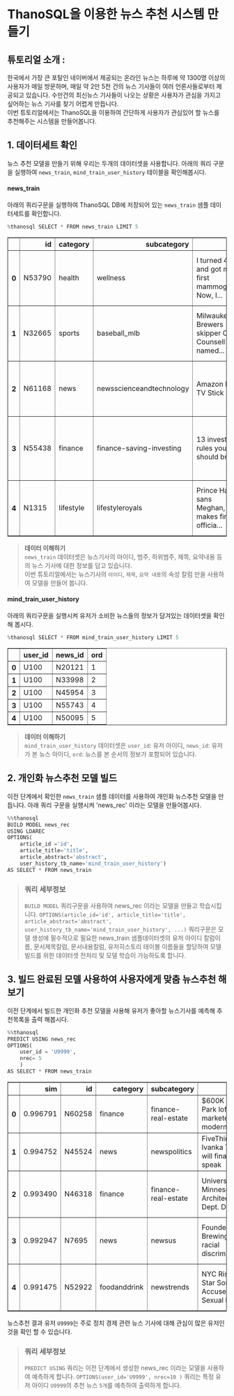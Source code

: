 # **ThanoSQL을 이용한 뉴스 추천 시스템 만들기**

## **튜토리얼 소개 :**

한국에서 가장 큰 포탈인 네이버에서 제공되는 온라인 뉴스는 하루에 약 1300명 이상의 사용자가 매일 방문하며, 매일 약 2만 5천 건의 뉴스 기사들이 여러 언론사들로부터 제공되고 있습니다. 수만건의 최신뉴스 기사들이 나오는 상황은 사용자가 관심을 가지고 싶어하는 뉴스 기사를 찾기 어렵게 만듭니다. <br>
이번 튜토리얼에서는 ThanoSQL을 이용하여 간단하게 사용자가 관심있어 할 뉴스를 추천해주는 시스템을 만들어봅니다.

## **1. 데이터세트 확인**

뉴스 추천 모델을 만들기 위해 우리는 두개의 데이터셋을 사용합니다. 아래의 쿼리 구문을 실행하여 `news_train`, `mind_train_user_history` 테이블을 확인해봅시다. 

#### **news_train**

아래의 쿼리구문을 실행하여 ThanoSQL DB에 저장되어 있는 `news_train` 샘플 데이터세트를 확인합니다.


```python
%thanosql SELECT * FROM news_train LIMIT 5
```




<div>
<table border="1" class="dataframe">
  <thead>
    <tr style="text-align: right;">
      <th></th>
      <th>id</th>
      <th>category</th>
      <th>subcategory</th>
      <th>title</th>
      <th>abstract</th>
      <th>url</th>
      <th>title_entities</th>
      <th>abstract_entities</th>
    </tr>
  </thead>
  <tbody>
    <tr>
      <th>0</th>
      <td>N53790</td>
      <td>health</td>
      <td>wellness</td>
      <td>I turned 40 and got my first mammogram. Now, I...</td>
      <td>There are a few milestone birthdays that are c...</td>
      <td>https://assets.msn.com/labs/mind/AAJ0eGH.html</td>
      <td>[]</td>
      <td>[{"Label": "Breast Cancer Awareness Month", "T...</td>
    </tr>
    <tr>
      <th>1</th>
      <td>N32665</td>
      <td>sports</td>
      <td>baseball_mlb</td>
      <td>Milwaukee Brewers skipper Craig Counsell named...</td>
      <td>Counsell finished second in 2018, can he take ...</td>
      <td>https://assets.msn.com/labs/mind/AAJQIbf.html</td>
      <td>[{"Label": "Craig Counsell", "Type": "P", "Wik...</td>
      <td>[{"Label": "Craig Counsell", "Type": "P", "Wik...</td>
    </tr>
    <tr>
      <th>2</th>
      <td>N61168</td>
      <td>news</td>
      <td>newsscienceandtechnology</td>
      <td>Amazon Fire TV Stick 4K</td>
      <td>The 3rd-gen Fire TV Stick has been upgraded to...</td>
      <td>https://assets.msn.com/labs/mind/AADHmgh.html</td>
      <td>[{"Label": "Amazon Fire TV", "Type": "U", "Wik...</td>
      <td>[{"Label": "Amazon Fire TV", "Type": "U", "Wik...</td>
    </tr>
    <tr>
      <th>3</th>
      <td>N55438</td>
      <td>finance</td>
      <td>finance-saving-investing</td>
      <td>13 investing rules you should break</td>
      <td>The best ways to invest money have been evolving.</td>
      <td>https://assets.msn.com/labs/mind/AAINQjS.html</td>
      <td>[]</td>
      <td>[]</td>
    </tr>
    <tr>
      <th>4</th>
      <td>N1315</td>
      <td>lifestyle</td>
      <td>lifestyleroyals</td>
      <td>Prince Harry, sans Meghan, makes first officia...</td>
      <td>Prince Harry arrived in Japan for the 2019 Rug...</td>
      <td>https://assets.msn.com/labs/mind/AAJJmH3.html</td>
      <td>[{"Label": "Prince Harry, Duke of Sussex", "Ty...</td>
      <td>[{"Label": "Prince Harry, Duke of Sussex", "Ty...</td>
    </tr>
  </tbody>
</table>
</div>



> **데이터 이해하기**<br>
`news_train` 데이터셋은 뉴스기사의 아이디, 범주, 하위범주, 제목, 요약내용 등의 뉴스 기사에 대한 정보를 담고 있습니다. <br>이번 튜토리얼에서는 뉴스기사의 `아이디`, `제목`, `요약 내용`의 속성 칼럼 만을 사용하여 모델을 만들어 봅니다. 

#### **mind_train_user_history**

아래의 쿼리구문을 실행시켜 유저가 소비한 뉴스들의 정보가 담겨있는 데이터셋을 확인해 봅시다.


```python
%thanosql SELECT * FROM mind_train_user_history LIMIT 5
```




<div>
<table border="1" class="dataframe">
  <thead>
    <tr style="text-align: right;">
      <th></th>
      <th>user_id</th>
      <th>news_id</th>
      <th>ord</th>
    </tr>
  </thead>
  <tbody>
    <tr>
      <th>0</th>
      <td>U100</td>
      <td>N20121</td>
      <td>1</td>
    </tr>
    <tr>
      <th>1</th>
      <td>U100</td>
      <td>N33998</td>
      <td>2</td>
    </tr>
    <tr>
      <th>2</th>
      <td>U100</td>
      <td>N45954</td>
      <td>3</td>
    </tr>
    <tr>
      <th>3</th>
      <td>U100</td>
      <td>N55743</td>
      <td>4</td>
    </tr>
    <tr>
      <th>4</th>
      <td>U100</td>
      <td>N50095</td>
      <td>5</td>
    </tr>
  </tbody>
</table>
</div>



> **데이터 이해하기**<br>
`mind_train_user_history` 데이터셋은 `user_id`: 유저 아이디, `news_id`: 유저가 본 뉴스 아이디, `ord`: 뉴스를 본 순서의 정보가 포함되어 있습니다. <br> 

## **2. 개인화 뉴스추천 모델 빌드**
이전 단계에서 확인한 `news_train` 샘플 데이터를 사용하여 개인화 뉴스추천 모델을 만듭니다.
아래 쿼리 구문을 실행시켜 'news_rec' 이라는 모델을 만들어봅시다. 


```python
%%thanosql
BUILD MODEL news_rec 
USING LDAREC
OPTIONS(
    article_id ='id', 
    article_title='title',
    article_abstract='abstract', 
    user_history_tb_name='mind_train_user_history')
AS SELECT * FROM news_train
```

> ### **쿼리 세부정보**
>```BUILD MODEL``` 쿼리구문을 사용하여 news_rec 이라는 모델을 만들고 학습시킵니다.
```OPTIONS(article_id='id', article_title='title', article_abstract='abstract', user_history_tb_name='mind_train_user_history', ...)``` 쿼리구문은 모델 생성에 필수적으로 필요한 news_train 샘플데이터셋의 유저 아이디 칼럼이름, 문서제목칼럼, 문서내용칼럼, 유저히스토리 테이블 이름들을 할당하여 모델 빌드를 위한 데이터셋 전처리 및 모델 학습이 가능하도록 합니다.  

## **3. 빌드 완료된 모델 사용하여 사용자에게 맞춤 뉴스추천 해보기**
이전 단계에서 빌드한 개인화 추천 모델을 사용해 유저가 좋아할 뉴스기사를 예측해 추천목록을 출력 해봅시다.


```python
%%thanosql
PREDICT USING news_rec
OPTIONS(
    user_id = 'U9999', 
    nrec= 5
    ) 
AS SELECT * FROM news_train
```




<div>
<table border="1" class="dataframe">
  <thead>
    <tr style="text-align: right;">
      <th></th>
      <th>sim</th>
      <th>id</th>
      <th>category</th>
      <th>subcategory</th>
      <th>title</th>
      <th>abstract</th>
      <th>url</th>
    </tr>
  </thead>
  <tbody>
    <tr>
      <th>0</th>
      <td>0.996791</td>
      <td>N60258</td>
      <td>finance</td>
      <td>finance-real-estate</td>
      <td>$600K Inman Park loft is marketed as a modern ...</td>
      <td>Contemporary complex has stood since 2002 alon...</td>
      <td>https://assets.msn.com/labs/mind/BBWq1Yw.html</td>
    </tr>
    <tr>
      <th>1</th>
      <td>0.994752</td>
      <td>N45524</td>
      <td>news</td>
      <td>newspolitics</td>
      <td>FiveThirtyEight: Ivanka Trump will finally speak</td>
      <td>Walt Hickey and Farai Chideya look forward to ...</td>
      <td>https://assets.msn.com/labs/mind/AAIIljB.html</td>
    </tr>
    <tr>
      <th>2</th>
      <td>0.993490</td>
      <td>N46318</td>
      <td>finance</td>
      <td>finance-real-estate</td>
      <td>University Of Minnesota Architecture Dept. Des...</td>
      <td>This house near the University of Minnesota ca...</td>
      <td>https://assets.msn.com/labs/mind/BBWBWVp.html</td>
    </tr>
    <tr>
      <th>3</th>
      <td>0.992947</td>
      <td>N7695</td>
      <td>news</td>
      <td>newsus</td>
      <td>Founders Brewing settles racial discrimination...</td>
      <td>Founders Brewing has settled a racial discrimi...</td>
      <td>https://assets.msn.com/labs/mind/AAJF2qK.html</td>
    </tr>
    <tr>
      <th>4</th>
      <td>0.991475</td>
      <td>N52922</td>
      <td>foodanddrink</td>
      <td>newstrends</td>
      <td>NYC Rising Star Sommelier Accused of Sexual Mi...</td>
      <td>Anthony Cailan of Nolita restaurant the Usual ...</td>
      <td>https://assets.msn.com/labs/mind/AAJIlQ0.html</td>
    </tr>
  </tbody>
</table>
</div>



뉴스추천 결과 유저 `U9999`는 주로 정치 경제 관련 뉴스 기사에 대해 관심이 많은 유저인 것을 확인 할 수 있습니다.  

>### **쿼리 세부정보**
>```PREDICT USING``` 쿼리는 이전 단계에서 생성한 news_rec 이라는 모델을 사용하여 예측하게 합니다.
```OPTIONS(user_id='U9999', nrec=10 )``` 쿼리는 특정 유저 아이디 `U9999`의 추천 뉴스 `5개`를 예측하여 출력하게 합니다.
